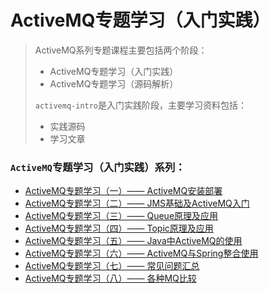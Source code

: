 # ActiveMQ专题学习（入门实践）

>ActiveMQ系列专题课程主要包括两个阶段：
>
>- ActiveMQ专题学习（入门实践）
>- ActiveMQ专题学习（源码解析）
>
>`activemq-intro`是入门实践阶段，主要学习资料包括：
>
>- 实践源码
>- 学习文章



### `ActiveMQ`专题学习（入门实践）系列：

* [ActiveMQ专题学习（一）—— ActiveMQ安装部署](https://github.com/Free-Academy/activemq-intro/blob/master/chapter-articles/ActiveMQ%E4%B8%93%E9%A2%98%E5%AD%A6%E4%B9%A0%EF%BC%88%E4%B8%80%EF%BC%89%E2%80%94%E2%80%94ActiveMQ%E5%AE%89%E8%A3%85%E9%83%A8%E7%BD%B2.md)
* [ActiveMQ专题学习（二）—— JMS基础及ActiveMQ入门]("https://github.com/Free-Academy/activemq-intro/blob/master/chapter-articles/ActiveMQ%E4%B8%93%E9%A2%98%E5%AD%A6%E4%B9%A0%EF%BC%88%E4%BA%8C%EF%BC%89%E2%80%94%E2%80%94JMS%E5%9F%BA%E7%A1%80%E5%8F%8AActiveMQ%E5%85%A5%E9%97%A8.md")
* [ActiveMQ专题学习（三）—— Queue原理及应用]("https://github.com/Free-Academy/activemq-intro/blob/master/chapter-articles/ActiveMQ%E4%B8%93%E9%A2%98%E5%AD%A6%E4%B9%A0%EF%BC%88%E4%B8%89%EF%BC%89%E2%80%94%E2%80%94Queue%E5%8E%9F%E7%90%86%E5%8F%8A%E5%BA%94%E7%94%A8.md")
* [ActiveMQ专题学习（四）—— Topic原理及应用]("https://github.com/Free-Academy/activemq-intro/blob/master/chapter-articles/ActiveMQ%E4%B8%93%E9%A2%98%E5%AD%A6%E4%B9%A0%EF%BC%88%E5%9B%9B%EF%BC%89%E2%80%94%E2%80%94Topic%E5%8E%9F%E7%90%86%E5%8F%8A%E5%BA%94%E7%94%A8.md")
* [ActiveMQ专题学习（五）—— Java中ActiveMQ的使用]("[https://github.com/Free-Academy/activemq-intro/blob/master/chapter-articles/ActiveMQ%E4%B8%93%E9%A2%98%E5%AD%A6%E4%B9%A0%EF%BC%88%E4%BA%94%EF%BC%89%E2%80%94%E2%80%94Java%E4%B8%ADActiveMQ%E7%9A%84%E4%BD%BF%E7%94%A8.md](https://github.com/Free-Academy/activemq-intro/blob/master/chapter-articles/ActiveMQ专题学习（五）——Java中ActiveMQ的使用.md)")
* [ActiveMQ专题学习（六）—— ActiveMQ与Spring整合使用]("[https://github.com/Free-Academy/activemq-intro/blob/master/chapter-articles/ActiveMQ%E4%B8%93%E9%A2%98%E5%AD%A6%E4%B9%A0%EF%BC%88%E5%85%AD%EF%BC%89%E2%80%94%E2%80%94ActiveMQ%E4%B8%8ESpring%E6%95%B4%E5%90%88%E4%BD%BF%E7%94%A8.md](https://github.com/Free-Academy/activemq-intro/blob/master/chapter-articles/ActiveMQ专题学习（六）——ActiveMQ与Spring整合使用.md)")
* [ActiveMQ专题学习（七）—— 常见问题汇总]("[https://github.com/Free-Academy/activemq-intro/blob/master/chapter-articles/ActiveMQ%E4%B8%93%E9%A2%98%E5%AD%A6%E4%B9%A0%EF%BC%88%E4%B8%83%EF%BC%89%E2%80%94%E2%80%94%E5%B8%B8%E8%A7%81%E9%97%AE%E9%A2%98%E6%B1%87%E6%80%BB.md](https://github.com/Free-Academy/activemq-intro/blob/master/chapter-articles/ActiveMQ专题学习（七）——常见问题汇总.md)")
* [ActiveMQ专题学习（八）—— 各种MQ比较]("[https://github.com/Free-Academy/activemq-intro/blob/master/chapter-articles/ActiveMQ%E4%B8%93%E9%A2%98%E5%AD%A6%E4%B9%A0%EF%BC%88%E5%85%AB%EF%BC%89%E2%80%94%E2%80%94%E5%90%84%E7%A7%8DMQ%E6%AF%94%E8%BE%83.md](https://github.com/Free-Academy/activemq-intro/blob/master/chapter-articles/ActiveMQ专题学习（八）——各种MQ比较.md)")



